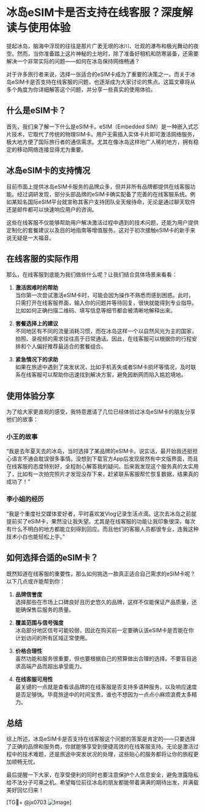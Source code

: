 # 冰岛eSIM卡是否支持在线客服？深度解读与使用体验

提起冰岛，脑海中浮现的往往是那片广袤无垠的冰川、壮观的瀑布和极光舞动的夜空。然而，当你准备踏上这片神秘的土地时，除了准备好相机和防寒装备，还需要解决一个非常实际的问题——如何在冰岛保持网络畅通？

对于许多旅行者来说，选择一张适合的eSIM卡成为了重要的决策之一。而关于冰岛eSIM卡是否支持在线客服的问题，也逐渐成为大家讨论的焦点。这篇文章将从多个角度为你详细解答这个问题，并分享一些真实的使用体验。

## 什么是eSIM卡？

首先，我们来了解一下什么是eSIM卡。eSIM（Embedded SIM）是一种嵌入式芯片技术，它取代了传统的物理SIM卡。用户无需插入实体卡片即可激活网络服务，极大地方便了国际旅行者的通信需求。尤其在像冰岛这样地广人稀的地方，拥有稳定的移动网络连接显得尤为重要。

## 冰岛eSIM卡的支持情况

目前市面上提供冰岛eSIM卡服务的品牌众多，但并非所有品牌都提供在线客服功能。经过调研发现，部分头部品牌的eSIM卡确实配备了完善的在线客服系统。例如某知名国际eSIM平台就宣称其客户支持团队全天候待命，无论是通过聊天软件还是邮件都可以快速响应用户的咨询。

这些在线客服不仅能够帮助用户解决激活过程中遇到的技术问题，还能为用户提供定制化的套餐建议以及目的地指南等增值服务。这对于初次接触eSIM卡的新手来说无疑是一大福音。

## 在线客服的实际作用

那么，在线客服到底能为我们做些什么呢？让我们结合具体场景来看看：

1. **激活困难时的帮助**  
   当你第一次尝试激活eSIM卡时，可能会因为操作不熟悉而感到困惑。此时，只需打开在线客服界面，输入你的问题并等待回复，很快就能得到专业指导。比如如何正确扫描二维码、填写信息等细节都会被清晰地解释出来。

2. **套餐选择上的建议**  
   不同地区有不同的流量消耗习惯，而在冰岛这样一个以自然风光为主的国家，拍照、录视频的需求往往高于日常通话。因此，在线客服可以根据你的行程安排和个人偏好推荐最适合的套餐组合。

3. **紧急情况下的求助**  
   如果在旅途中遇到了突发状况，比如手机丢失或者SIM卡损坏等情况，及时联系在线客服可以帮助你迅速找到解决方案，避免因断网而陷入尴尬境地。

## 使用体验分享

为了给大家更直观的感受，我特意邀请了几位已经体验过冰岛eSIM卡的朋友分享他们的故事：

### 小王的故事  
“我是去年夏天去的冰岛，当时选择了某品牌的eSIM卡。说实话，最开始我还挺担心语言不通会耽误很多事情。没想到下载官方App后发现居然有中文版界面，而且在线客服的态度特别好，全程耐心解答我的疑问。后来我发现这个服务真的太实用了，比如有一次拍完照片才发现没存下来，赶紧联系客服帮忙恢复数据，结果真的成功了！”

### 李小姐的经历  
“我是个重度社交媒体爱好者，平时喜欢发Vlog记录生活点滴。这次去冰岛之前就提前买了eSIM卡，果然没让我失望。尤其是在线客服的功能让我印象很深，每次有什么不明白的地方都能立刻得到回应。而且他们的客服人员都很专业，连我这种技术小白也能轻松上手。”

## 如何选择合适的eSIM卡？

既然知道在线客服的重要性，那么如何挑选一款真正适合自己需求的eSIM卡呢？以下几点或许能帮到你：

1. **品牌信誉度**  
   选择那些在市场上口碑良好且历史悠久的品牌，这样不仅能保证产品质量，还能确保售后服务的质量。

2. **覆盖范围与信号强度**  
   冰岛部分地区信号可能较弱，因此在购买前一定要确认该eSIM卡是否能在你计划访问的所有区域正常使用。

3. **价格合理性**  
   虽然功能和服务很重要，但也要根据自己的预算做出合理的选择。不要盲目追求高端产品而超出承受能力。

4. **在线客服可用性**  
   最关键的一点就是查看该品牌的在线客服是否支持多语种服务，以及响应速度是否足够快。毕竟旅途中的时间宝贵，谁也不想因为一点点小麻烦浪费太多精力。

## 总结

综上所述，冰岛eSIM卡是否支持在线客服这个问题的答案是肯定的——只要选择了正确的品牌和服务商，你就能够享受到便捷高效的在线客服支持。无论是激活过程中的技术难题，还是旅途中突发状况的处理，这些贴心的服务都将让你的旅程更加顺畅无忧。

最后提醒一下大家，在享受便利的同时也要注意保护个人信息安全，避免泄露隐私给不法分子可乘之机。希望每位前往冰岛的朋友都能带着满满的期待出发，并满载美好回忆归来！

[TG💪+ @jx0703 ![Image](https://github.com/user-attachments/assets/dbca1d08-cadb-493c-b0ec-ad6f7a83f270)]